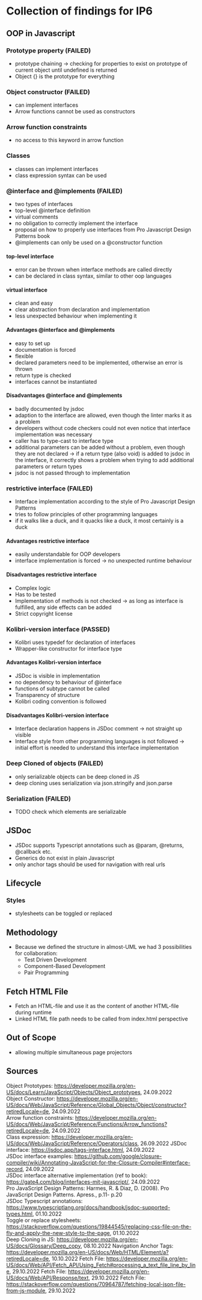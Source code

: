 # Collection of findings for IP6
## OOP in Javascript
### Prototype property (FAILED)
* prototype chaining -> checking for properties to exist on prototype of current object until undefined is returned
* Object {} is the prototype for everything
### Object constructor (FAILED)
* can implement interfaces
* Arrow functions cannot be used as constructors
### Arrow function constraints
* no access to this keyword in arrow function
### Classes
* classes can implement interfaces
* class expression syntax can be used
### @interface and @implements (FAILED)
* two types of interfaces
* top-level @interface definition
* virtual comments
* no obligation to correctly implement the interface 
* proposal on how to properly use interfaces from Pro Javascript Design Patterns book
* @implements can only be used on a @constructor function
#### top-level interface
* error can be thrown when interface methods are called directly
* can be declared in class syntax, similar to other oop languages
#### virtual interface
* clean and easy
* clear abstraction from declaration and implementation
* less unexpected behaviour when implementing it
#### Advantages @interface and @implements
* easy to set up
* documentation is forced
* flexible
* declared parameters need to be implemented, otherwise an error is thrown
* return type is checked
* interfaces cannot be instantiated
#### Disadvantages @interface and @implements
* badly documented by jsdoc
* adaption to the interface are allowed, even though the linter marks it as a problem
* developers without code checkers could not even notice that interface implementation was necessary
* caller has to type-cast to interface type
* additional parameters can be added without a problem, even though they are not declared -> if a return type (also void) is added to jsdoc in the interface, it correctly shows a problem when trying to add additional parameters or return types
* jsdoc is not passed through to implementation
### restrictive interface (FAILED)
* Interface implementation according to the style of Pro Javascript Design Patterns
* tries to follow principles of other programming languages
* if it walks like a duck, and it quacks like a duck, it most certainly is a duck
#### Advantages restrictive interface
* easily understandable for OOP developers
* interface implementation is forced -> no unexpected runtime behaviour
#### Disadvantages restrictive interface
* Complex logic
* Has to be tested
* Implementation of methods is not checked -> as long as interface is fulfilled, any side effects can be added
* Strict copyright license
### Kolibri-version interface (PASSED)
* Kolibri uses typedef for declaration of interfaces
* Wrapper-like constructor for interface type
#### Advantages Kolibri-version interface
* JSDoc is visible in implementation
* no dependency to behaviour of @interface
* functions of subtype cannot be called
* Transparency of structure
* Kolibri coding convention is followed
#### Disadvantages Kolibri-version interface
* Interface declaration happens in JSDoc comment -> not straight up visible
* Interface style from other programming languages is not followed -> initial effort is needed to understand this interface implementation
### Deep Cloned of objects (FAILED)
* only serializable objects can be deep cloned in JS
* deep cloning uses serialization via json.stringify and json.parse
### Serialization (FAILED)
* TODO check which elements are serializable
## JSDoc
* JSDoc supports Typescript annotations such as @param, @returns, @callback etc.
* Generics do not exist in plain Javascript
* only anchor tags should be used for navigation with real urls
## Lifecycle
### Styles
* stylesheets can be toggled or replaced
## Methodology
* Because we defined the structure in almost-UML we had 3 possibilities for collaboration:
  * Test Driven Development
  * Component-Based Development
  * Pair Programming
## Fetch HTML File
* Fetch an HTML-file and use it as the content of another HTML-file during runtime
* Linked HTML file path needs to be called from index.html perspective
## Out of Scope
* allowing multiple simultaneous page projectors
## Sources
Object Prototypes: https://developer.mozilla.org/en-US/docs/Learn/JavaScript/Objects/Object_prototypes, 24.09.2022<br> 
Object Constructor: https://developer.mozilla.org/en-US/docs/Web/JavaScript/Reference/Global_Objects/Object/constructor?retiredLocale=de, 24.09.2022<br>
Arrow function constraints: https://developer.mozilla.org/en-US/docs/Web/JavaScript/Reference/Functions/Arrow_functions?retiredLocale=de, 24.09.2022<br>
Class expression: https://developer.mozilla.org/en-US/docs/Web/JavaScript/Reference/Operators/class, 26.09.2022
JSDoc interface: https://jsdoc.app/tags-interface.html, 24.09.2022<br>
JSDoc interface examples: https://github.com/google/closure-compiler/wiki/Annotating-JavaScript-for-the-Closure-Compiler#interface-record, 24.09.2022<br>
JSDoc interface alternative implementation (ref to book): https://gate4.com/blog/interfaces-mit-javascript/, 24.09.2022<br>
Pro JavaScript Design Patterns: Harmes, R. & Diaz, D. (2008). Pro JavaScript Design Patterns. Apress., p.11- p.20<br>
JSDoc Typescript annotations: https://www.typescriptlang.org/docs/handbook/jsdoc-supported-types.html, 01.10.2022<br>
Toggle or replace stylesheets: https://stackoverflow.com/questions/19844545/replacing-css-file-on-the-fly-and-apply-the-new-style-to-the-page, 01.10.2022<br>
Deep Cloning in JS: https://developer.mozilla.org/en-US/docs/Glossary/Deep_copy, 08.10.2022
Navigation Anchor Tags: https://developer.mozilla.org/en-US/docs/Web/HTML/Element/a?retiredLocale=de, 10.10.2022
Fetch File: https://developer.mozilla.org/en-US/docs/Web/API/Fetch_API/Using_Fetch#processing_a_text_file_line_by_line, 29.10.2022
Fetch File: https://developer.mozilla.org/en-US/docs/Web/API/Response/text, 29.10.2022
Fetch File: https://stackoverflow.com/questions/70964787/fetching-local-json-file-from-js-module, 29.10.2022